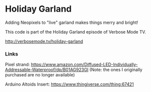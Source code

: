 # Holiday Garland

Adding Neopixels to "live" garland makes things merry and bright!

This code is part of the Holiday Garland episode of Verbose Mode TV.

http://verbosemode.tv/holiday-garland

### Links

Pixel strand: https://www.amazon.com/Diffused-LED-Individually-Addressable-Waterproof/dp/B01AG923GI
(Note: the ones I originally purchased are no longer available)

Arduino Altoids Insert: https://www.thingiverse.com/thing:67421
